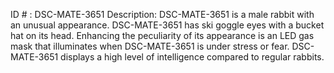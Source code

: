 ID # : DSC-MATE-3651
Description: DSC-MATE-3651 is a male rabbit with an unusual appearance. DSC-MATE-3651 has ski goggle eyes with a bucket hat on its head. Enhancing the peculiarity of its appearance is an LED gas mask that illuminates when DSC-MATE-3651 is under stress or fear. DSC-MATE-3651 displays a high level of intelligence compared to regular rabbits.